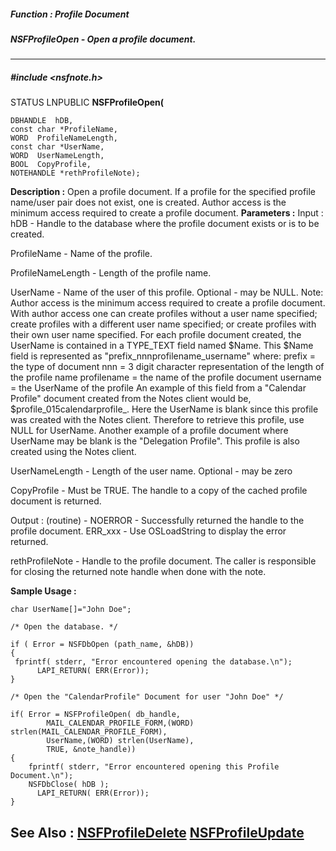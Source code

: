 ##### Function : Profile Document
##### NSFProfileOpen - Open a profile document.
---
##### #include <nsfnote.h>
STATUS LNPUBLIC **NSFProfileOpen(**

	DBHANDLE  hDB,
	const char *ProfileName,
	WORD  ProfileNameLength,
	const char *UserName,
	WORD  UserNameLength,
	BOOL  CopyProfile,
	NOTEHANDLE *rethProfileNote);
**Description :**
Open a profile document.  If a profile for the specified profile name/user pair 
does not exist, one is created.  Author access is the minimum access required 
to create a profile document.
**Parameters :**
Input :
hDB  -  Handle to the database where the profile document exists or is to be created.

ProfileName  -  Name of the profile.

ProfileNameLength  -  Length of the profile name.

UserName  -  Name of the user of this profile.  Optional - may be NULL.
Note:  Author access is the minimum access required to create a profile document.  With author access one can create profiles without a user name specified; create profiles with a different user name specified; or create profiles with their own user name specified.  For each profile document created, the UserName is contained in a TYPE_TEXT field named $Name.  This $Name field is represented as "prefix_nnnprofilename_username" where:
     prefix = the type of document
     nnn = 3 digit character representation of the length of the profile name
     profilename = the name of the profile document
     username = the UserName of the profile
An example of this field from a "Calendar Profile" document created from the Notes client would be, $profile_015calendarprofile_.  Here the UserName is blank since this profile was created with the Notes client.  Therefore to retrieve this profile, use NULL for UserName.  Another example of a profile document where UserName may be blank is the "Delegation Profile".  This profile is also created using the Notes client.

UserNameLength  -  Length of the user name.  Optional - may be zero

CopyProfile  -  Must be TRUE.  The handle to a copy of the cached profile document is returned.

Output :
(routine)  -  NOERROR - Successfully returned the handle to the profile document.
ERR_xxx - Use OSLoadString to display the error returned.


rethProfileNote  -  Handle to the profile document.  The caller is responsible for closing the returned note handle when done with the note.

**Sample Usage :**
```
char UserName[]="John Doe";

/* Open the database. */
    
if ( Error = NSFDbOpen (path_name, &hDB))
{
 fprintf( stderr, "Error encountered opening the database.\n");
      LAPI_RETURN( ERR(Error));
}

/* Open the "CalendarProfile" Document for user "John Doe" */

if( Error = NSFProfileOpen( db_handle,
        MAIL_CALENDAR_PROFILE_FORM,(WORD) strlen(MAIL_CALENDAR_PROFILE_FORM),
        UserName,(WORD) strlen(UserName),
        TRUE, &note_handle))
{
	fprintf( stderr, "Error encountered opening this Profile Document.\n");
	NSFDbClose( hDB );
      LAPI_RETURN( ERR(Error));
}
```
**See Also :**
[NSFProfileDelete](D:/md_files/NSFProfileDelete.md)
[NSFProfileUpdate](D:/md_files/NSFProfileUpdate.md)
---
